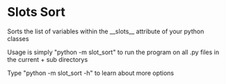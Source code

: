 # Slots Sort

Sorts the list of variables within the \_\_slots\_\_ attribute of your python classes

Usage is simply "python -m slot_sort" to run the program on all .py files in the current + sub directorys

Type "python -m slot_sort -h" to learn about more options

